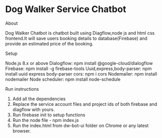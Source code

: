 # Dog Walker Service Chatbot

About

Dog Walker Chatbot is chatbot built using Diagflow,node js and html css frontend.It will save users booking details to database(Firebase) and provide an estimated price of the booking.

Setup

Node.js 8.x or above
Dialogflow: npm install @google-cloud/dialogflow
Firebase: npm install -g firebase-tools
Uuid,express,body-parser: npm install uuid express body-parser
cors: npm i cors
Nodemailer: npm install nodemailer
Node scheduler: npm install node-schedule

Run instructions
1. Add all the dependencies
2. Replace the service account files and project ids of both firebase and diagflow with yours.
2. Run firebase init to setup functions
3. Run the node file - npm index.js
4. Run the index.html from dw-bot-ui folder on Chrome or any latest browser.
